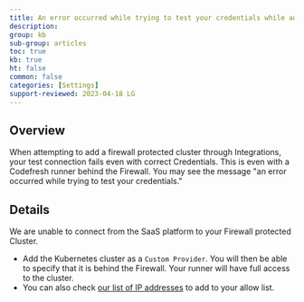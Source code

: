 ```yaml
---
title: An error occurred while trying to test your credentials while adding Kubernetes Integration
description: 
group: kb
sub-group: articles
toc: true
kb: true
ht: false
common: false
categories: [Settings]
support-reviewed: 2023-04-18 LG
---
```


## Overview

When attempting to add a firewall protected cluster through Integrations, your test connection fails even with correct Credentials. This is even with a Codefresh runner behind the Firewall. You may see the message "an error occurred while trying to test your credentials."

## Details

We are unable to connect from the SaaS platform to your Firewall protected Cluster.

* Add the Kubernetes cluster as a `Custom Provider`. You will then be able to specify that it is behind the Firewall. Your runner will have full access to the cluster.
* You can also check [our list of IP addresses]({{site.baseurl}}/docs/administration/platform-ip-addresses/) to add to your allow list.
